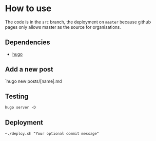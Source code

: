 # How to use

The code is in the `src` branch, the deployment on `master` because github pages only allows master as
the source for organisations.

## Dependencies

* [hugo](https://gohugo.io/)

## Add a new post

`hugo new posts/[name].md

## Testing

`hugo server -D`

## Deployment

`~./deploy.sh "Your optional commit message"`
